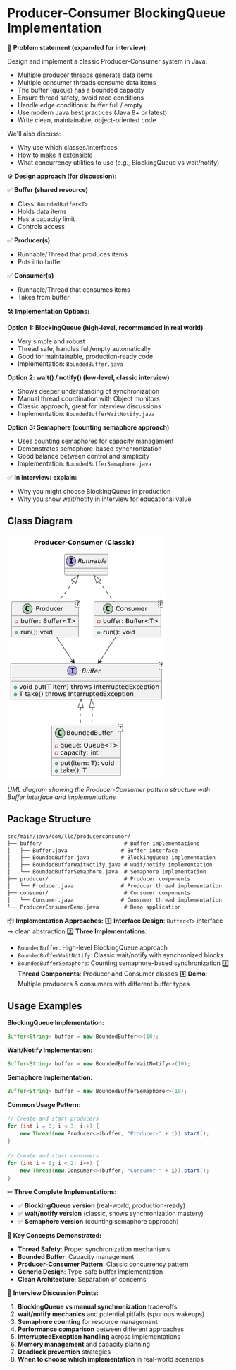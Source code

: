 # Producer-Consumer BlockingQueue Implementation

🧩 **Problem statement (expanded for interview):**

Design and implement a classic Producer-Consumer system in Java.
- Multiple producer threads generate data items
- Multiple consumer threads consume data items
- The buffer (queue) has a bounded capacity
- Ensure thread safety, avoid race conditions
- Handle edge conditions: buffer full / empty
- Use modern Java best practices (Java 8+ or latest)
- Write clean, maintainable, object-oriented code

We'll also discuss:
- Why use which classes/interfaces
- How to make it extensible
- What concurrency utilities to use (e.g., BlockingQueue vs wait/notify)

⚙ **Design approach (for discussion):**

✅ **Buffer (shared resource)**
- Class: `BoundedBuffer<T>`
- Holds data items
- Has a capacity limit
- Controls access

✅ **Producer(s)**
- Runnable/Thread that produces items
- Puts into buffer

✅ **Consumer(s)**
- Runnable/Thread that consumes items
- Takes from buffer

🛠 **Implementation Options:**

**Option 1: BlockingQueue (high-level, recommended in real world)**
- Very simple and robust
- Thread safe, handles full/empty automatically
- Good for maintainable, production-ready code
- Implementation: `BoundedBuffer.java`

**Option 2: wait() / notify() (low-level, classic interview)**
- Shows deeper understanding of synchronization
- Manual thread coordination with Object monitors
- Classic approach, great for interview discussions
- Implementation: `BoundedBufferWaitNotify.java`

**Option 3: Semaphore (counting semaphore approach)**
- Uses counting semaphores for capacity management
- Demonstrates semaphore-based synchronization
- Good balance between control and simplicity
- Implementation: `BoundedBufferSemaphore.java`

✅ **In interview: explain:**
- Why you might choose BlockingQueue in production
- Why you show wait/notify in interview for educational value

## Class Diagram

![Class Diagram](docs/diagrams/class-diagram.png)

*UML diagram showing the Producer-Consumer pattern structure with Buffer interface and implementations*

## Package Structure

```
src/main/java/com/lld/producerconsumer/
├── buffer/                          # Buffer implementations
│   ├── Buffer.java                 # Buffer interface
│   ├── BoundedBuffer.java          # BlockingQueue implementation
│   ├── BoundedBufferWaitNotify.java # wait/notify implementation
│   └── BoundedBufferSemaphore.java  # Semaphore implementation
├── producer/                        # Producer components
│   └── Producer.java               # Producer thread implementation
├── consumer/                        # Consumer components
│   └── Consumer.java               # Consumer thread implementation
└── ProducerConsumerDemo.java        # Demo application
```

📦 **Implementation Approaches:**
1️⃣ **Interface Design**: `Buffer<T>` interface → clean abstraction
2️⃣ **Three Implementations**:
   - `BoundedBuffer`: High-level BlockingQueue approach
   - `BoundedBufferWaitNotify`: Classic wait/notify with synchronized blocks
   - `BoundedBufferSemaphore`: Counting semaphore-based synchronization
3️⃣ **Thread Components**: Producer and Consumer classes
4️⃣ **Demo**: Multiple producers & consumers with different buffer types

## Usage Examples

**BlockingQueue Implementation:**
```java
Buffer<String> buffer = new BoundedBuffer<>(10);
```

**Wait/Notify Implementation:**
```java
Buffer<String> buffer = new BoundedBufferWaitNotify<>(10);
```

**Semaphore Implementation:**
```java
Buffer<String> buffer = new BoundedBufferSemaphore<>(10);
```

**Common Usage Pattern:**
```java
// Create and start producers
for (int i = 0; i < 3; i++) {
    new Thread(new Producer<>(buffer, "Producer-" + i)).start();
}

// Create and start consumers
for (int i = 0; i < 2; i++) {
    new Thread(new Consumer<>(buffer, "Consumer-" + i)).start();
}
```

✏ **Three Complete Implementations:**
- ✅ **BlockingQueue version** (real-world, production-ready)
- ✅ **wait/notify version** (classic, shows synchronization mastery)
- ✅ **Semaphore version** (counting semaphore approach)

🧠 **Key Concepts Demonstrated:**
- **Thread Safety**: Proper synchronization mechanisms
- **Bounded Buffer**: Capacity management
- **Producer-Consumer Pattern**: Classic concurrency pattern
- **Generic Design**: Type-safe buffer implementation
- **Clean Architecture**: Separation of concerns

📝 **Interview Discussion Points:**
1. **BlockingQueue vs manual synchronization** trade-offs
2. **wait/notify mechanics** and potential pitfalls (spurious wakeups)
3. **Semaphore counting** for resource management
4. **Performance comparison** between different approaches
5. **InterruptedException handling** across implementations
6. **Memory management** and capacity planning
7. **Deadlock prevention** strategies
8. **When to choose which implementation** in real-world scenarios
